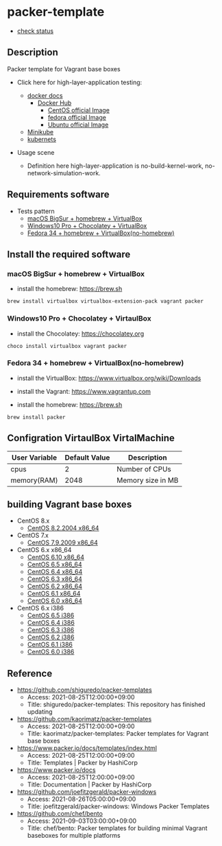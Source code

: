 # packer-template

* [check status](check_status.md)

## Description

Packer template for Vagrant base boxes

* Click here for high-layer-application testing:
  * [docker docs](https://docs.docker.com)
    * [Docker Hub](https://hub.docker.com/search?q=&type=image)
      * [CentOS official Image](https://hub.docker.com/_/centos)
      * [fedora official Image](https://hub.docker.com/_/fedora)
      * [Ubuntu official Image](https://hub.docker.com/_/ubuntu)
  * [Minikube](https://kubernetes.io/docs/tutorials/hello-minikube/)
  * [kubernets](https://kubernetes.io)

* Usage scene
  * Definition here high-layer-application is no-build-kernel-work, no-network-simulation-work.

## Requirements software

* Tests pattern
  * [macOS BigSur + homebrew + VirtualBox](https://github.com/UmedaTakefumi/packer-templates#macos-bigsur--homebrew--virtualbox)
  * [Windows10 Pro + Chocolatey + VirtualBox](https://github.com/UmedaTakefumi/packer-templates#windows10-pro--chocolatey--virtaulbox)
  * [Fedora 34 + homebrew + VirtualBox(no-homebrew)](https://github.com/UmedaTakefumi/packer-templates#fedora-34--homebrew--virtualboxno-homebrew)



## Install the required software

### macOS BigSur + homebrew + VirtualBox

* install the homebrew: https://brew.sh

```
brew install virtualbox virtualbox-extension-pack vagrant packer
```

### Windows10 Pro + Chocolatey + VirtaulBox

* install the Chocolatey: https://chocolatey.org

```
choco install virtualbox vagrant packer
```

### Fedora 34 + homebrew + VirtualBox(no-homebrew)

* install the VirtualBox: https://www.virtualbox.org/wiki/Downloads
* install the Vagrant: https://www.vagrantup.com

* install the homebrew: https://brew.sh

```
brew install packer
```

## Configration VirtaulBox VirtalMachine

User Variable       | Default Value | Description
--------------------|---------------|----------------------------------------------------------------------------------------
cpus                | 2             | Number of CPUs
memory(RAM)         | 2048          | Memory size in MB

## building Vagrant base boxes

* CentOS 8.x
  * [CentOS 8.2.2004 x86_64](centos-8.2.2004-x86_64)
* CentOS 7.x
  * [CentOS 7.9.2009 x86_64](centos-7.9.2009-x86_64)
* CentOS 6.x x86_64
  * [CentOS 6.10 x86_64](centos-6.10-x86_64)
  * [CentOS 6.5 x86_64](centos-6.5-x86_64)
  * [CentOS 6.4 x86_64](centos-6.4-x86_64)
  * [CentOS 6.3 x86_64](centos-6.3-x86_64)
  * [CentOS 6.2 x86_64](centos-6.2-x86_64)
  * [CentOS 6.1 x86_64](centos-6.1-x86_64)
  * [CentOS 6.0 x86_64](centos-6.0-x86_64)
* CentOS 6.x i386
  * [CentOS 6.5 i386](centos-6.5-i386)
  * [CentOS 6.4 i386](centos-6.4-i386)
  * [CentOS 6.3 i386](centos-6.3-i386)
  * [CentOS 6.2 i386](centos-6.2-i386)
  * [CentOS 6.1 i386](centos-6.1-i386)
  * [CentOS 6.0 i386](centos-6.0-i386)


## Reference

* https://github.com/shiguredo/packer-templates
  * Access: 2021-08-25T12:00:00+09:00
  * Title: shiguredo/packer-templates: This repository has finished updating
* https://github.com/kaorimatz/packer-templates
  * Access: 2021-08-25T12:00:00+09:00
  * Title: kaorimatz/packer-templates: Packer templates for Vagrant base boxes
* https://www.packer.io/docs/templates/index.html
  * Access: 2021-08-25T12:00:00+09:00
  * Title: Templates | Packer by HashiCorp
* https://www.packer.io/docs
  * Access: 2021-08-25T12:00:00+09:00
  * Title: Documentation | Packer by HashiCorp
* https://github.com/joefitzgerald/packer-windows
  * Access: 2021-08-26T05:00:00+09:00
  * Title: joefitzgerald/packer-windows: Windows Packer Templates
* https://github.com/chef/bento
  * Access: 2021-09-03T03:00:00+09:00
  * Title: chef/bento: Packer templates for building minimal Vagrant baseboxes for multiple platforms


